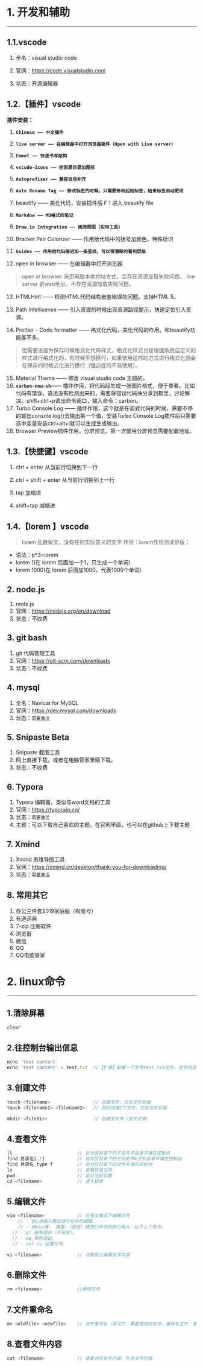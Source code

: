 # 1. 开发和辅助

---

## 1.1.vscode

1. 全名：visual studio code

2. 官网：https://code.visualstudio.com

3. 状态：开源编辑器

## 1.2.【插件】vscode

**插件安装：**

1. **`Chinese —— 中文插件`**

2. **`live server —— 在编辑器中打开浏览器插件（Open with Live server）`**

3. **`Emmet —— 快速书写结构`**

4. **`vscode-icons —— 给资源目录加图标`**

5. **`Autoprefixer —— 兼容自动补齐`**

6. **`Auto Rename Tag —— 修改标签的时候，只需要修改起始标签，结束标签自动更改`**

7. beautify —— 美化代码，安装插件后 F 1 进入 beautify file

8. **`Markdow —— MD格式的笔记`**

9. **`Draw.io Integration —— 画流程图（实用工具）`**

10. Bracket Pair Colorizer —— 作用给代码中的括号加颜色，特殊标识 

11. **`Guides —— 作用给代码缩进加一条竖线，可以很清晰的看到层级`**

    

12. open in browser —— 在编辑器中打开浏览器

> open in browser 采用电脑本地地址方式，会存在资源加载失败问题。
> live server  是web地址，不存在资源加载失败问题。

12. HTMLHint —— 检测HTML代码结构嵌套错误的问题。支持HTML 5。

13. Path Intellisense —— 引入资源的时候出现资源路径提示，快速定位引入资源。

14. Prettier - Code formatter —— 格式化代码，美化代码的作用。和beautify功能差不多。

> 但需要设置为保存时候格式化代码样式，格式化样式也是根据系统自定义的样式进行格式化的，有时候不想换行，如果使用这样的方式进行格式化就会在保存的时格式化进行换行（强迫症的不易使用）。

15. Material Theme —— 修改 visual studio code 主题的。
16. **`carbon-now-sh`**—— 插件作用，将代码段生成一张图片格式，便于查看。比如代码有错误，语法没有检测出来的，需要将错误代码块分享到群里，讨论解决。shift+ctrl+p调出命令窗口，输入命令：carbon。
17. Turbo Console Log —— 插件作用，这个就是在调式代码的时候，需要不停的输出console.log()去输出某一个值，安装Turbo Console Log插件后只需要选中变量安装ctrl+alt+l就可以生成生成输出。
18. Browser Preview插件作用，分屏预览。第一次使用分屏预览需要配置地址。



## 1.3.【快捷键】vscode

1. ctrl + enter 从当前行切换到下一行

2. ctrl + shift + enter 从当前行切换到上一行

2. tap 加缩进

2. shift+tap 减缩进



## 1.4.【lorem 】vscode

> lorem 乱数假文，没有任何实际意义的文字
> 作用：lorem作用测试排版；

- 语法：p*3>lorem
- lorem 1(在 lorem 后面加一个1，只生成一个单词)
- lorem 1000(在 lorem 后面加1000，代表1000个单词) 

## 2. node.js

1. node.js
2. 官网：https://nodejs.org/en/download
3. 状态：不收费

## 3. git bash

1. git 代码管理工具
2. 官网：https://git-scm.com/downloads
3. 状态：不收费

## 4. mysql

1. 全名：Navicat for MySQL
2. 官网：https://dev.mysql.com/downloads
3. 状态：`需要激活`

## 5. Snipaste Beta

1. Snipaste 截图工具
2. 网上直接下载，或者在电脑管家里面下载。
3. 状态：不收费

## 6. Typora

1. Typora 编辑器，类似与word文档的工具
2. 官网：https://typoraio.cn/
3. 状态：`需要激活`
4. 主题：可以下载自己喜欢的主题，在官网里面，也可以在github上下载主题

## 7. Xmind

1. Xmind 思维导图工具
2. 官网：https://xmind.cn/desktop/thank-you-for-downloading/
3. 状态：`需要激活`



## 8. 常用其它

1. 办公三件套2019家庭版（有账号）
2. 有道词典
3. 7-zip 压缩软件
4. 浏览器
5. 微信
6. QQ
7. QQ电脑管家



# 2. linux命令

---

## 1.清除屏幕

```javascript
clear
```

## 2.往控制台输出信息

```javascript
echo 'test content'
echo 'test content' > test.txt  //【扩展】新建一个文件test.txt文件，文件内容是test content。
```

## 3.创建文件

```javascript
touch <filename>                // 创建文件，包含文件后缀
touch <filename1> <filename2>   // 同时创建2个文件，包含文件后缀

mkdir <filedir>                 // 创建文件夹（文件目录）
```

## 4.查看文件

```javascript
ll                        // 将当前目录下的子文件子目录平铺在控制台
find 目录名[./]            // 将对应目录下的子孙文件&子孙目录平铺在控制台
find 目录名 type f         // 将对应目录下的文件平铺在控制台
ls                        // 查看目录文件
pwd                       // 显示当前位置
cd <filename>             // 进入目录
```

## 5.编辑文件

```javascript
vim <filename>            // 在英文模式下编辑文件
	// - 按i进插入模式进行文件的编辑。
	// - 按esc键， 再按:（冒号）键进行命令的执行输入：以下上个命令。
  // - q! 强制退出（不保存）。
  // - wq 保存退出。
  // - set nu 设置行号。

vi <filename>             // 功能同上编辑文件内容
```

## 6.删除文件

```javascript
rm <filename>             //删除文件
```

## 7.文件重命名

```javascript
mv <oldfile> <newfile>    // 文件重命名（源文件：需要更改的文件，重命名文件：更改后的文件）
```

## 8.查看文件内容

```javascript
cat <filename>            // 查看对应文件内容，包含文件后缀
```

